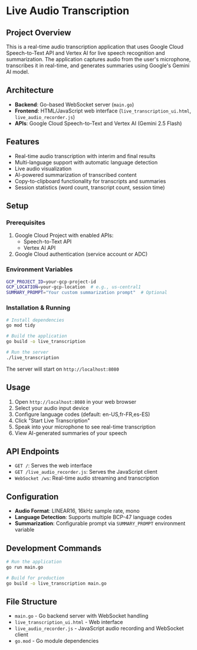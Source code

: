 # Live Audio Transcription

## Project Overview

This is a real-time audio transcription application that uses Google Cloud Speech-to-Text API and Vertex AI for live speech recognition and summarization. The application captures audio from the user's microphone, transcribes it in real-time, and generates summaries using Google's Gemini AI model.

## Architecture

- **Backend**: Go-based WebSocket server (`main.go`)
- **Frontend**: HTML/JavaScript web interface (`live_transcription_ui.html`, `live_audio_recorder.js`)
- **APIs**: Google Cloud Speech-to-Text and Vertex AI (Gemini 2.5 Flash)

## Features

- Real-time audio transcription with interim and final results
- Multi-language support with automatic language detection
- Live audio visualization
- AI-powered summarization of transcribed content
- Copy-to-clipboard functionality for transcripts and summaries
- Session statistics (word count, transcript count, session time)

## Setup

### Prerequisites

1. Google Cloud Project with enabled APIs:
   - Speech-to-Text API
   - Vertex AI API
2. Google Cloud authentication (service account or ADC)

### Environment Variables

```bash
GCP_PROJECT_ID=your-gcp-project-id
GCP_LOCATION=your-gcp-location  # e.g., us-central1
SUMMARY_PROMPT="Your custom summarization prompt"  # Optional
```

### Installation & Running

```bash
# Install dependencies
go mod tidy

# Build the application
go build -o live_transcription

# Run the server
./live_transcription
```

The server will start on `http://localhost:8080`

## Usage

1. Open `http://localhost:8080` in your web browser
2. Select your audio input device
3. Configure language codes (default: en-US,fr-FR,es-ES)
4. Click "Start Live Transcription"
5. Speak into your microphone to see real-time transcription
6. View AI-generated summaries of your speech

## API Endpoints

- `GET /`: Serves the web interface
- `GET /live_audio_recorder.js`: Serves the JavaScript client
- `WebSocket /ws`: Real-time audio streaming and transcription

## Configuration

- **Audio Format**: LINEAR16, 16kHz sample rate, mono
- **Language Detection**: Supports multiple BCP-47 language codes
- **Summarization**: Configurable prompt via `SUMMARY_PROMPT` environment variable

## Development Commands

```bash
# Run the application
go run main.go

# Build for production
go build -o live_transcription main.go
```

## File Structure

- `main.go` - Go backend server with WebSocket handling
- `live_transcription_ui.html` - Web interface
- `live_audio_recorder.js` - JavaScript audio recording and WebSocket client
- `go.mod` - Go module dependencies